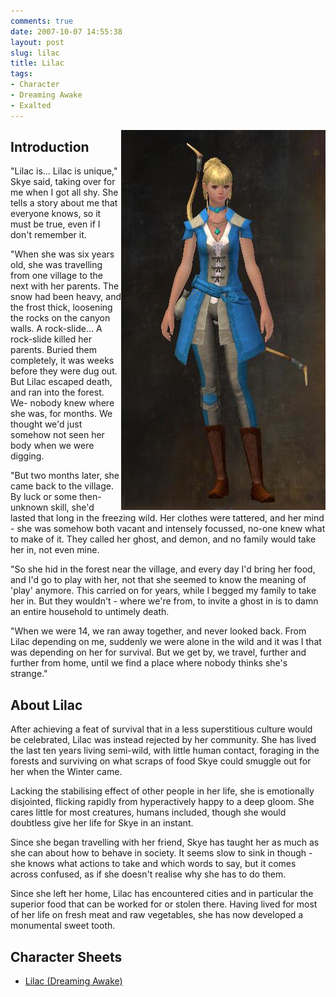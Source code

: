 ```yaml
---
comments: true
date: 2007-10-07 14:55:38
layout: post
slug: lilac
title: Lilac
tags:
- Character
- Dreaming Awake
- Exalted
---
```


<p><img src="/fiction/characters/portraits/lilac.png" style="float:right" /></p>
<h2>Introduction</h2>

<div class="story" markdown="1">
<p>"Lilac is...  Lilac is unique," Skye said, taking over for me when I got all shy.  She tells a story about me that everyone knows, so it must be true, even if I don&#039;t remember it.</p>
<p>"When she was six years old, she was travelling from one village to the next with her parents.  The snow had been heavy, and the frost thick, loosening the rocks on the canyon walls.  A rock-slide...  A rock-slide killed her parents.  Buried them completely, it was weeks before they were dug out.  But Lilac escaped death, and ran into the forest.  We- nobody knew where she was, for months.  We thought we&#039;d just somehow not seen her body when we were digging.</p>
<p>"But two months later, she came back to the village.  By luck or some then-unknown skill, she&#039;d lasted that long in the freezing wild.  Her clothes were tattered, and her mind - she was somehow both vacant and intensely focussed, no-one knew what to make of it.  They called her ghost, and demon, and no family would take her in, not even mine.</p>
<p>"So she hid in the forest near the village, and every day I&#039;d bring her food, and I&#039;d go to play with her, not that she seemed to know the meaning of &#039;play&#039; anymore.  This carried on for years, while I begged my family to take her in.  But they wouldn&#039;t - where we&#039;re from, to invite a ghost in is to damn an entire household to untimely death.</p>
<p>"When we were 14, we ran away together, and never looked back.  From Lilac depending on me, suddenly we were alone in the wild and it was I that was depending on her for survival.  But we get by, we travel, further and further from home, until we find a place where nobody thinks she&#039;s strange."</p>
</div>
<h2>About Lilac</h2>
<p>After achieving a feat of survival that in a less superstitious culture would be celebrated, Lilac was instead rejected by her community.  She has lived the last ten years living semi-wild, with little human contact, foraging in the forests and surviving on what scraps of food Skye could smuggle out for her when the Winter came.</p>
<p>Lacking the stabilising effect of other people in her life, she is emotionally disjointed, flicking rapidly from hyperactively happy to a deep gloom.  She cares little for most creatures, humans included, though she would doubtless give her life for Skye in an instant.</p>
<p>Since she began travelling with her friend, Skye has taught her as much as she can about how to behave in society.  It seems slow to sink in though - she knows what actions to take and which words to say, but it comes across confused, as if she doesn't realise why she has to do them.</p>
<p>Since she left her home, Lilac has encountered cities and in particular the superior food that can be worked for or stolen there.  Having lived for most of her life on fresh meat and raw vegetables, she has now developed a monumental sweet tooth.</p>
<h2>Character Sheets</h2>
<ul><li><a href="/fiction/characters/charsheets/lilac.pdf">Lilac (Dreaming Awake)</a></li></ul>
